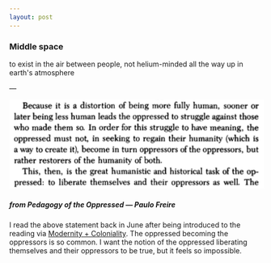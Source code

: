 ```yaml
---
layout: post
---
```


### Middle space

to exist in the air between people, not helium-minded all the way up in earth's atmosphere

—

![](images/2020-08-04.png)
##### from *Pedagogy of the Oppressed* — Paulo Freire

I read the above statement back in June after being introduced to the reading via [Modernity + Coloniality](https://modernitycoloniality.com/). The oppressed becoming the oppressors is so common. I want the notion of the oppressed liberating themselves and their oppressors to be true, but it feels so impossible. 
